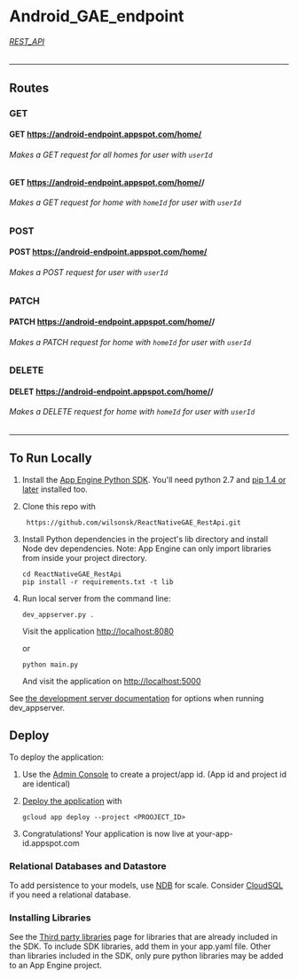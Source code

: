 # Android_GAE_endpoint
###### [REST_API](https://android-endpoint.appspot.com/)

---
## Routes

### GET
#### GET https://android-endpoint.appspot.com/home/<userId>
###### Makes a GET request for all homes for user with `userId`

#### GET https://android-endpoint.appspot.com/home/<userId>/<homeId>
###### Makes a GET request for home with `homeId` for user with `userId`

### POST
#### POST https://android-endpoint.appspot.com/home/<userId>
###### Makes a POST request for user with `userId`

### PATCH
#### PATCH https://android-endpoint.appspot.com/home/<userId>/<homeId>
###### Makes a PATCH request for home with `homeId` for user with `userId`

### DELETE
#### DELET https://android-endpoint.appspot.com/home/<userId>/<homeId>
###### Makes a DELETE request for home with `homeId` for user with `userId`
---

## To Run Locally 
1. Install the [App Engine Python SDK](https://developers.google.com/appengine/downloads).
You'll need python 2.7 and [pip 1.4 or later](http://www.pip-installer.org/en/latest/installing.html) installed too.

2. Clone this repo with

   ```
	https://github.com/wilsonsk/ReactNativeGAE_RestApi.git
   ```
3. Install Python dependencies in the project's lib directory and install Node dev dependencies.
   Note: App Engine can only import libraries from inside your project directory.

   ```
   cd ReactNativeGAE_RestApi
   pip install -r requirements.txt -t lib
   ```
   
8. Run local server from the command line:

   ```
   dev_appserver.py .
   ```
   Visit the application [http://localhost:8080](http://localhost:8080)

   or

   ```
   python main.py
   ```
   And visit the application on [http://localhost:5000](http://localhost:5000)


See [the development server documentation](https://developers.google.com/appengine/docs/python/tools/devserver)
for options when running dev_appserver.

## Deploy
To deploy the application:

1. Use the [Admin Console](https://appengine.google.com) to create a
   project/app id. (App id and project id are identical)
1. [Deploy the
   application](https://developers.google.com/appengine/docs/python/tools/uploadinganapp) with

   ```
   gcloud app deploy --project <PROOJECT_ID>
   ```
1. Congratulations!  Your application is now live at your-app-id.appspot.com

### Relational Databases and Datastore
To add persistence to your models, use
[NDB](https://developers.google.com/appengine/docs/python/ndb/) for
scale.  Consider
[CloudSQL](https://developers.google.com/appengine/docs/python/cloud-sql)
if you need a relational database.

### Installing Libraries
See the [Third party
libraries](https://developers.google.com/appengine/docs/python/tools/libraries27)
page for libraries that are already included in the SDK.  To include SDK
libraries, add them in your app.yaml file. Other than libraries included in
the SDK, only pure python libraries may be added to an App Engine project.


